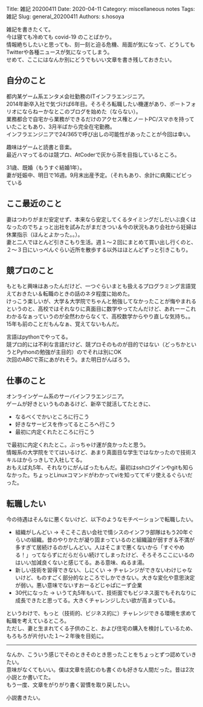 Title: 雑記 20200411
Date: 2020-04-11
Category: miscellaneous notes 
Tags: 雑記
Slug: general_20200411
Authors: s.hosoya

雑記を書きたくて。  
今は寝ても冷めても covid-19 のことばかり。  
情報絶ちしたいと思っても、刻一刻と迫る危機、局面が気になって、どうしてもTwitterや各種ニュースが気になってしまう。  
せめて、ここにはなんか別にどうでもいい文章を書き残しておきたい。


## 自分のこと

都内某ゲーム系エンタメ会社勤務のITインフラエンジニア。  
2014年新卒入社で気づけば6年目。そろそろ転職したい機運があり、ポートフォリオにならねーかなとこのブログを始めた（ならない）。  
業務都合で自宅から業務ができるだけのアクセス権とノートPC/スマホを持っていたこともあり、3月半ばから完全在宅勤務。  
インフラエンジニアで24/365で呼び出しの可能性があったことが今回は幸い。  

趣味はゲームと読書と音楽。  
最近ハマってるのは競プロ、AtCoderで灰から茶を目指しているところ。  

31歳、既婚（もうすぐ結婚1年）。  
妻が妊娠中、明日で16週。9月末出産予定。（それもあり、余計に病魔にビビっている  


## ここ最近のこと

妻はつわりがまだ安定せず、本来なら安定してくるタイミングだしだいぶ良くはなったのでちょっと出社を試みたがまだきつい＆今の状況もあり会社から妊婦は休業指示（ほんとよかった。。）。  
妻と二人でほとんど引きこもり生活。週１～２回にまとめて買い出し行くのと、２～３日にいっぺんぐらい近所を散歩する以外はほとんどずっと引きこもり。  

## 競プロのこと

もともと興味はあったんだけど、一つぐらいまとも扱えるプログラミング言語覚えておきたい＆転職のときの話のネタ程度に始めた。  
けっこう楽しいが、大学＆大学院でちゃんと勉強してなかったことが悔やまれるというのと、高校ではそれなりに真面目に数学やってたんだけど、あれーーこれわかるなぁっていうのが全然わからなくて、高校数学からやり直しな気持ち。。  
15年も前のことだもんなぁ、覚えてないもんだ。

言語はpythonでやってる。  
競プロ的には不利な言語だけど、競プロそのものが目的ではない（どっちかというとPythonの勉強が主目的）のでそれは別にOK  
次回のABCで茶にあがれそう。また明日がんばろう。  

## 仕事のこと

オンラインゲーム系のサーバインフラエンジニア。  
ゲームが好きというものあるけど、新卒で就活してたときに、

 - なるべくでかいところに行こう
 - 好きなサービスを作ってるところへ行こう
 - 最初に内定くれたところに行こう

で最初に内定くれたとこ。ぶっちゃけ運が良かったと思う。  
情報系の大学院をでてはいるけど、あまり真面目な学生ではなかったので技術スキルはからっきしで入社してる。  
おもえば丸5年、それなりにがんばったもんだ。最初はsshログインやgitも知らなかった。ちょっとLinuxコマンドがわかってviを知っててギリ使えるぐらいだった。 

## 転職したい

今の待遇はそんなに悪くないけど、以下のようなモチベーションで転職したい。

* 組織がしんどい → そこそこ古い会社で情シスのインフラ部隊はもう20年ぐらいの組織。昔のやりかたが凝り固まっているのと組織論が弱すぎ＆不満が多すぎて居続けるのがしんどい。人はそこまで悪くないから「すぐやめる！」ってならずにだらだらい続けてしまったけど、そろそろここにいるのはいい加減良くないと感じてる。ある意味、ぬるま湯。
* 新しい技術を習得できない、しにくい → チャレンジができないわけじゃないけど、ものすごく部分的なところでしかできない。大きな変化や意思決定が弱い。悪い意味でないすおーるどじゃぱにーず企業
* 30代になった → いうて丸5年もいて、技術面でもビジネス面でもそれなりに成長できたと思ってる。大きくチャレンジしたい欲が高まっている。

というわけで、もっと（技術的、ビジネス的に）チャレンジできる環境を求めて転職を考えているところ。  
ただし、妻と生まれてくる子供のこと、および住宅の購入を検討しているため、もろもろが片付いた１～２年後を目処に。


---

なんか、こういう感じでそのときそのとき思ったことをちょっとずつ認めていきたい。  
意味がなくてもいい。僕は文章を読むのも書くのも好きな人間だった。昔は2次小説とか書いてた。  
もう一度、文章をがりがり書く習慣を取り戻したい。  

小説書きたい。  
